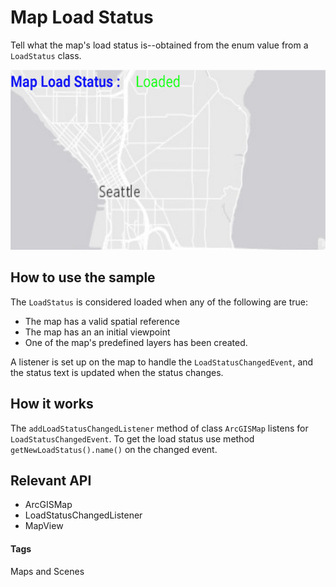 # Map Load Status
Tell what the map's load status is--obtained from the enum value from a `LoadStatus` class. 

![Map Load Status App](map-load-status.png)

## How to use the sample
The `LoadStatus` is considered loaded when any of the following are true:
* The map has a valid spatial reference
* The map has an an initial viewpoint
* One of the map's predefined layers has been created.

A listener is set up on the map to handle the `LoadStatusChangedEvent`, and the status text is updated when the status changes.

## How it works
The `addLoadStatusChangedListener` method of class `ArcGISMap` listens for `LoadStatusChangedEvent`. To get the load status use method `getNewLoadStatus().name()` on the changed event.

## Relevant API
* ArcGISMap
* LoadStatusChangedListener
* MapView

#### Tags
Maps and Scenes